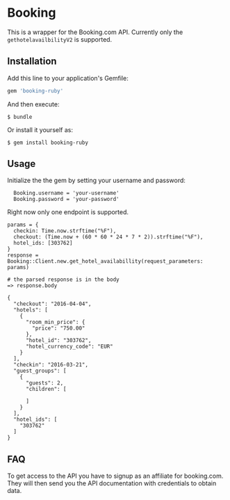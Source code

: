 # Booking

This is a wrapper for the Booking.com API. Currently only the `gethotelavailbilityV2` is supported.

## Installation

Add this line to your application's Gemfile:

```ruby
gem 'booking-ruby'
```

And then execute:

    $ bundle

Or install it yourself as:

    $ gem install booking-ruby

## Usage

Initialize the the gem by setting your username and password:

```
  Booking.username = 'your-username'
  Booking.password = 'your-password'
```

Right now only one endpoint is supported.

```
params = {
  checkin: Time.now.strftime("%F"),
  checkout: (Time.now + (60 * 60 * 24 * 7 * 2)).strftime("%F"),
  hotel_ids: [303762]
}
response = Booking::Client.new.get_hotel_availabillity(request_parameters: params)

# the parsed response is in the body
=> response.body

{
  "checkout": "2016-04-04",
  "hotels": [
    {
      "room_min_price": {
        "price": "750.00"
      },
      "hotel_id": "303762",
      "hotel_currency_code": "EUR"
    }
  ],
  "checkin": "2016-03-21",
  "guest_groups": [
    {
      "guests": 2,
      "children": [

      ]
    }
  ],
  "hotel_ids": [
    "303762"
  ]
}

```

## FAQ
To get access to the API you have to signup as an affiliate for booking.com. They will then send you the API documentation with credentials to obtain data.

